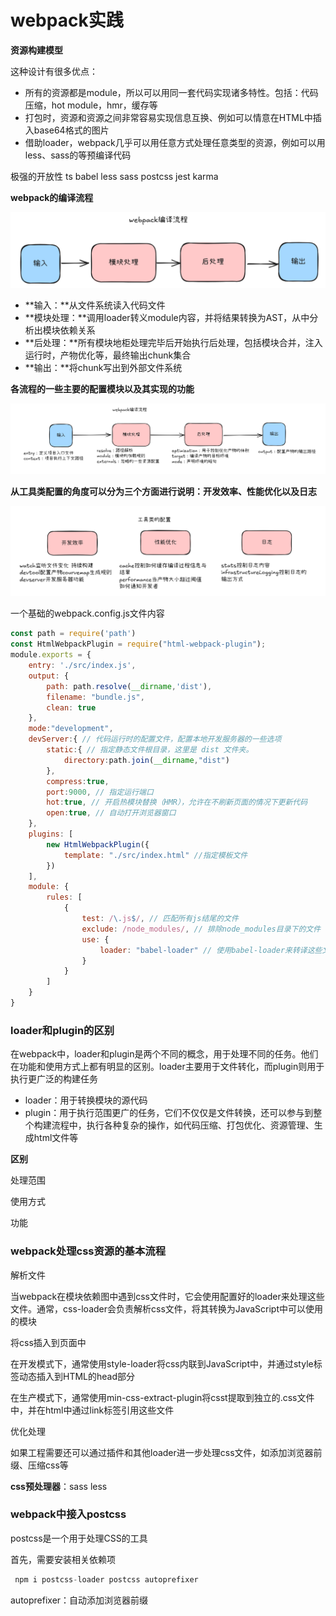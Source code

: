 # webpack实践

**资源构建模型**

这种设计有很多优点：

- 所有的资源都是module，所以可以用同一套代码实现诸多特性。包括：代码压缩，hot module，hmr，缓存等
- 打包时，资源和资源之间非常容易实现信息互换、例如可以情意在HTML中插入base64格式的图片
- 借助loader，webpack几乎可以用任意方式处理任意类型的资源，例如可以用less、sass的等预编译代码

极强的开放性 ts babel less sass postcss jest karma

**webpack的编译流程**

![](../../assets/webpack/2.png)

- **输入：**从文件系统读入代码文件
- **模块处理：**调用loader转义module内容，并将结果转换为AST，从中分析出模块依赖关系
- **后处理：**所有模块地柜处理完毕后开始执行后处理，包括模块合并，注入运行时，产物优化等，最终输出chunk集合
- **输出：**将chunk写出到外部文件系统

**各流程的一些主要的配置模块以及其实现的功能**

![](../../assets/webpack/3.png)

**从工具类配置的角度可以分为三个方面进行说明：开发效率、性能优化以及日志**

![](../../assets/webpack/4.png)

一个基础的webpack.config.js文件内容

```javascript
const path = require('path')
const HtmlWebpackPlugin = require("html-webpack-plugin");
module.exports = {
    entry: './src/index.js',
    output: {
        path: path.resolve(__dirname,'dist'),
        filename: "bundle.js",
        clean: true
    },
    mode:"development",
    devServer:{ // 代码运行时的配置文件，配置本地开发服务器的一些选项
        static:{ // 指定静态文件根目录，这里是 dist 文件夹。
            directory:path.join(__dirname,"dist")
        },
        compress:true,
        port:9000, // 指定运行端口
        hot:true, // 开启热模块替换（HMR），允许在不刷新页面的情况下更新代码
        open:true, // 自动打开浏览器窗口
    },
    plugins: [
        new HtmlWebpackPlugin({
            template: "./src/index.html" //指定模板文件
        })
    ],
    module: {
        rules: [
            {
                test: /\.js$/, // 匹配所有js结尾的文件
                exclude: /node_modules/, // 排除node_modules目录下的文件
                use: {
                    loader: "babel-loader" // 使用babel-loader来转译这些文件，使得最新的JavaScript特性也可以在老版本浏览器中运行
                }
            }
        ]
    }
}

```

### loader和plugin的区别

在webpack中，loader和plugin是两个不同的概念，用于处理不同的任务。他们在功能和使用方式上都有明显的区别。loader主要用于文件转化，而plugin则用于执行更广泛的构建任务

- loader：用于转换模块的源代码
- plugin：用于执行范围更广的任务，它们不仅仅是文件转换，还可以参与到整个构建流程中，执行各种复杂的操作，如代码压缩、打包优化、资源管理、生成html文件等

**区别**

处理范围

使用方式

功能

### webpack处理css资源的基本流程

解析文件

当webpack在模块依赖图中遇到css文件时，它会使用配置好的loader来处理这些文件。通常，css-loader会负责解析css文件，将其转换为JavaScript中可以使用的模块

将css插入到页面中

在开发模式下，通常使用style-loader将css内联到JavaScript中，并通过style标签动态插入到HTML的head部分

在生产模式下，通常使用min-css-extract-plugin将csst提取到独立的.css文件中，并在html中通过link标签引用这些文件

优化处理

如果工程需要还可以通过插件和其他loader进一步处理css文件，如添加浏览器前缀、压缩css等

**css预处理器**：sass  less

### webpack中接入postcss

postcss是一个用于处理CSS的工具

首先，需要安装相关依赖项

```javascript
 npm i postcss-loader postcss autoprefixer
```

autoprefixer：自动添加浏览器前缀



























